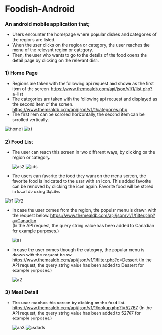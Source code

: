# Foodish-Android
 
 ### An android mobile application that;
* Users encounter the homepage where popular dishes and categories of the regions are listed.
* When the user clicks on the region or category, the user reaches the menu of the relevant region or category. 
* Then, the user who wants to go to the details of the food opens the detail page by clicking on the relevant dish.

 ### 1) Home Page
 * Regions are taken with the following api request and shown as the first item of the screen.
   https://www.themealdb.com/api/json/v1/1/list.php?a=list
 * The categories are taken with the following api request and displayed as the second item of the screen.
   https://www.themealdb.com/api/json/v1/1/categories.php
 * The first item can be scrolled horizontally, the second item can be scrolled vertically.
 
![home1](https://user-images.githubusercontent.com/58864953/134777142-d9bd26af-e040-4725-87ca-570ddbbe006e.png) ![t1](https://user-images.githubusercontent.com/58864953/134777563-db507874-a892-483c-94f3-eb4c26e4cded.png)

### 2) Food List
* The user can reach this screen in two different ways, by clicking on the region or category.

  ![as2](https://user-images.githubusercontent.com/58864953/134777597-03aba631-b666-4075-be2b-3c0ddb876f7d.png) ![ads](https://user-images.githubusercontent.com/58864953/134777627-cc0fc1cb-1a53-4350-880c-694ef79e5ae1.png)
  
* The users can favorite the food they want on the menu screen, the favorite food is indicated to the user with an icon. This added favorite can be removed by clicking the icon again. Favorite food will be stored in local db using SqLite.

![f1](https://user-images.githubusercontent.com/58864953/134777504-9aebad79-e298-4923-be05-27ceff34c6e9.png) ![f2](https://user-images.githubusercontent.com/58864953/134777505-daa71e88-5a4a-41d0-a065-572ca2441d4b.png)

* In case the user comes from the region, the popular menu is drawn with the request below.
  https://www.themealdb.com/api/json/v1/1/filter.php?a=Canadian  
  (In the API request, the query string value has been added to Canadian for example purposes.)
  
  ![a1](https://user-images.githubusercontent.com/58864953/134777280-f92f3ed6-b259-4371-951a-b39b94a0c62b.png) 
  
* In case the user comes through the category, the popular menu is drawn with the request below.
  https://www.themealdb.com/api/json/v1/1/filter.php?c=Dessert
  (In the API request, the query string value has been added to Dessert for example purposes.)
  
  ![a2](https://user-images.githubusercontent.com/58864953/134777312-bf9b3ca2-5ed9-4e70-b6df-173af69fc8fb.png)
  
### 3) Meal Detail
* The user reaches this screen by clicking on the food list.
  https://www.themealdb.com/api/json/v1/1/lookup.php?i=52767
  (In the API request, the query string value has been added to 52767 for example purposes.)
  
  ![aa3](https://user-images.githubusercontent.com/58864953/134777371-adcfa01b-dba0-4356-b5a8-b747a10538f0.png) ![asdads](https://user-images.githubusercontent.com/58864953/134777655-ee8b285a-33fe-4d5b-b1e6-4c36e3987226.png)
  
